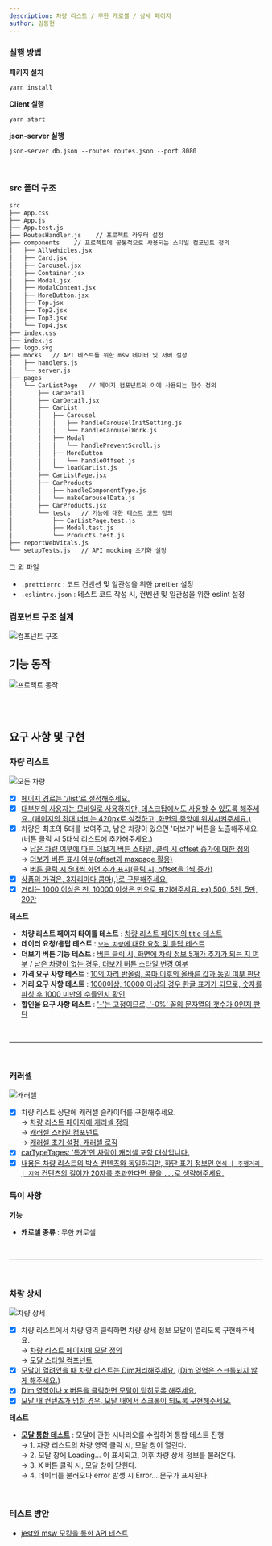 ```yaml
---
description: 차량 리스트 / 무한 캐로셀 / 상세 페이지
author: 김동현
---
```


### 실행 방법

**패키지 설치**

```bash
yarn install
```

**Client 실행**

```bash
yarn start
```

**json-server 실행**

```
json-server db.json --routes routes.json --port 8080
```

<br>

### src 폴더 구조

```bash
src
├── App.css
├── App.js
├── App.test.js
├── RoutesHandler.js    // 프로젝트 라우터 설정
├── components    // 프로젝트에 공통적으로 사용되는 스타일 컴포넌트 정의
│   ├── AllVehicles.jsx
│   ├── Card.jsx
│   ├── Carousel.jsx
│   ├── Container.jsx
│   ├── Modal.jsx
│   ├── ModalContent.jsx
│   ├── MoreButton.jsx
│   ├── Top.jsx
│   ├── Top2.jsx
│   ├── Top3.jsx
│   └── Top4.jsx
├── index.css
├── index.js
├── logo.svg
├── mocks   // API 테스트를 위한 msw 데이터 및 서버 설정
│   ├── handlers.js
│   └── server.js
├── pages
│   └── CarListPage   // 페이지 컴포넌트와 이에 사용되는 함수 정의
│       ├── CarDetail
│       ├── CarDetail.jsx
│       ├── CarList
│       │   ├── Carousel
│       │   │   ├── handleCarouselInitSetting.js
│       │   │   └── handleCarouselWork.js
│       │   ├── Modal
│       │   │   └── handlePreventScroll.js
│       │   ├── MoreButton
│       │   │   └── handleOffset.js
│       │   └── loadCarList.js
│       ├── CarListPage.jsx
│       ├── CarProducts
│       │   ├── handleComponentType.js
│       │   └── makeCarouselData.js
│       ├── CarProducts.jsx
│       └── tests   // 기능에 대한 테스트 코드 정의
│           ├── CarListPage.test.js
│           ├── Modal.test.js
│           └── Products.test.js
├── reportWebVitals.js
└── setupTests.js   // API mocking 초기화 설정

```

그 외 파일

- `.prettierrc` : 코드 컨벤션 및 일관성을 위한 prettier 설정
- `.eslintrc.json` : 테스트 코드 작성 시, 컨벤션 및 일관성을 위한 eslint 설정

### 컴포넌트 구조 설계

![컴포넌트 구조](./articles/image/components.png)

## 기능 동작

![프로젝트 동작](./articles/image/project.gif)

<br><br>

## 요구 사항 및 구현

### 차량 리스트

![모든 차량](./assets/allCars.gif)

- [x] [페이지 경로는 '/list'로 설정해주세요.](https://github.com/lewns2/Toy/blob/master/react-test-with-car-list/src/RoutesHandler.js)
- [x] [대부분의 사용자는 모바일로 사용하지만, 데스크탑에서도 사용할 수 있도록 해주세요. (페이지의 최대 너비는 420px로 설정하고, 화면의 중앙에 위치시켜주세요.)](https://github.com/lewns2/Toy/blob/master/react-test-with-car-list/src/components/Container.jsx)
- [x] 차량은 최초의 5대를 보여주고, 남은 차량이 있으면 '더보기' 버튼을 노출해주세요. (버튼 클릭 시 5대씩 리스트에 추가해주세요.) <br>
      &rarr; [남은 차량 여부에 따른 더보기 버튼 스타일, 클릭 시 offset 증가에 대한 정의](https://github.com/lewns2/Toy/blob/master/react-test-with-car-list/src/components/MoreButton.jsx) <br>
      &rarr; [더보기 버튼 표시 여부(offset과 maxpage 활용)](https://github.com/lewns2/Toy/blob/master/react-test-with-car-list/src/pages/CarListPage/CarList/MoreButton/handleOffset.js) <br>
      &rarr; [버튼 클릭 시 5대씩 화면 추가 표시(클릭 시, offset을 1씩 증가)](https://github.com/lewns2/Toy/blob/master/react-test-with-car-list/src/pages/CarListPage/CarProducts.jsx) <br>
- [x] [상품의 가격은, 3자리마다 콤마(,)로 구분해주세요.](https://github.com/lewns2/Toy/blob/master/react-test-with-car-list/src/components/Card.jsx)
- [x] [거리는 1000 이상은 천, 10000 이상은 만으로 표기해주세요. ex) 500, 5천, 5만, 20만](https://github.com/lewns2/Toy/blob/master/react-test-with-car-list/src/components/Card.jsx)

**테스트**

- **차량 리스트 페이지 타이틀 테스트** : [차량 리스트 페이지의 title 테스트](https://github.com/lewns2/Toy/blob/master/react-test-with-car-list/src/pages/CarListPage/tests/CarListPage.test.js)
- **데이터 요청/응답 테스트** : [`모든 차량`에 대한 요청 및 응답 테스트](https://github.com/lewns2/Toy/blob/master/react-test-with-car-list/src/pages/CarListPage/tests/Products.test.js)
- **더보기 버튼 기능 테스트** : [버튼 클릭 시, 화면에 차량 정보 5개가 추가가 되는 지 여부](https://github.com/lewns2/Toy/blob/master/react-test-with-car-list/src/pages/CarListPage/tests/Products.test.js) / [남은 차량이 없는 경우, 더보기 버튼 스타일 변경 여부](https://github.com/lewns2/Toy/blob/master/react-test-with-car-list/src/pages/CarListPage/tests/CarListPage.test.js)
- **가격 요구 사항 테스트** : [10의 자리 반올림, 콤마 이후의 올바른 값과 동일 여부 판단](https://github.com/lewns2/Toy/blob/master/react-test-with-car-list/src/pages/CarListPage/tests/Products.test.js)
- **거리 요구 사항 테스트** : [1000이상, 10000 이상의 경우 한글 표기가 되므로, 숫자를 파싱 후 1000 미만의 수들인지 확인](https://github.com/lewns2/Toy/blob/master/react-test-with-car-list/src/pages/CarListPage/tests/Products.test.js)
- **할인율 요구 사항 테스트** : ['-'는 고정이므로, '-0%' 꼴의 문자열의 갯수가 0인지 판단](https://github.com/lewns2/Toy/blob/master/react-test-with-car-list/src/pages/CarListPage/tests/Products.test.js)

<br>

---

<br>

### 캐러셀

![캐러셀](./articles/image/Carousel.gif)

- [x] 차량 리스트 상단에 캐러셀 슬라이더를 구현해주세요. <br>
      &rarr; [차량 리스트 페이지에 캐러셀 정의](https://github.com/lewns2/Toy/blob/master/react-test-with-car-list/src/pages/CarListPage/CarListPage.jsx) <br>
      &rarr; [캐러셀 스타일 컴포넌트](https://github.com/lewns2/Toy/blob/master/react-test-with-car-list/src/components/Carousel.jsx) <br>
      &rarr; [캐러셀 초기 설정, 캐러셀 로직](https://github.com/lewns2/react-test-with-car-list/tree/main/src/pages/CarListPage/CarList/Carousel) <br>
- [x] [carTypeTages: '특가'인 차량이 캐러셀 포함 대상입니다.](https://github.com/lewns2/Toy/blob/master/react-test-with-car-list/src/pages/CarListPage/CarProducts/makeCarouselData.js)
- [x] [내용은 차량 리스트의 박스 컨텐츠와 동일하지만, 하단 표기 정보인 `연식 | 주행거리 | 지역` 컨텐츠의 길이가 20자를 초과한다면 끝을 `...`로 생략해주세요.](https://github.com/lewns2/Toy/blob/master/react-test-with-car-list/src/components/Card.jsx)

### 특이 사항

**기능**

- **캐로셀 종류** : 무한 캐로셀

<br>

---

<br>

### 차량 상세

![차량 상세](./articles/image/detailCar.gif)

- [x] 차량 리스트에서 차량 영역 클릭하면 차량 상세 정보 모달이 열리도록 구현해주세요. <br>
      &rarr; [차량 리스트 페이지에 모달 정의](https://github.com/lewns2/Toy/blob/master/react-test-with-car-list/src/pages/CarListPage/CarListPage.jsx) <br>
      &rarr; [모달 스타일 컴포넌트](https://github.com/lewns2/Toy/blob/master/react-test-with-car-list/src/components/Modal.jsx) <br>
- [x] [모달이 열려있을 때 차량 리스트는 Dim처리해주세요.](https://github.com/lewns2/Toy/blob/master/react-test-with-car-list/src/components/Modal.jsx) ([Dim 영역은 스크롤되지 않게 해주세요.](https://github.com/lewns2/Toy/blob/master/react-test-with-car-list/src/pages/CarListPage/CarList/Modal/handlePreventScroll.js))
- [x] [Dim 영역이나 x 버튼을 클릭하면 모달이 닫히도록 해주세요.](https://github.com/lewns2/Toy/blob/master/react-test-with-car-list/src/components/Modal.jsx)
- [x] [모달 내 컨텐츠가 넘칠 경우, 모달 내에서 스크롤이 되도록 구현해주세요.](https://github.com/lewns2/Toy/blob/master/react-test-with-car-list/src/components/Modal.jsx)

**테스트**

- **[모달 통합 테스트](https://github.com/lewns2/Toy/blob/master/react-test-with-car-list/src/pages/CarListPage/tests/Modal.test.js)** : 모달에 관한 시나리오를 수립하여 통합 테스트 진행 <br>
  → 1. 차량 리스트의 차량 영역 클릭 시, 모달 창이 열린다. <br>
  → 2. 모달 창에 Loading... 이 표시되고, 이후 차량 상세 정보를 불러온다. <br>
  → 3. X 버튼 클릭 시, 모달 창이 닫힌다. <br>
  → 4. 데이터를 불러오다 error 발생 시 Error... 문구가 표시된다. <br>

<br>

### 테스트 방안

- [jest와 msw 모킹을 통한 API 테스트](https://github.com/lewns2/Toy/blob/master/articles/msw.md)

